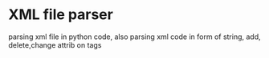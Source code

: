 # XML file parser

parsing xml file in python code, also parsing xml code in form of string, add, delete,change attrib on tags
